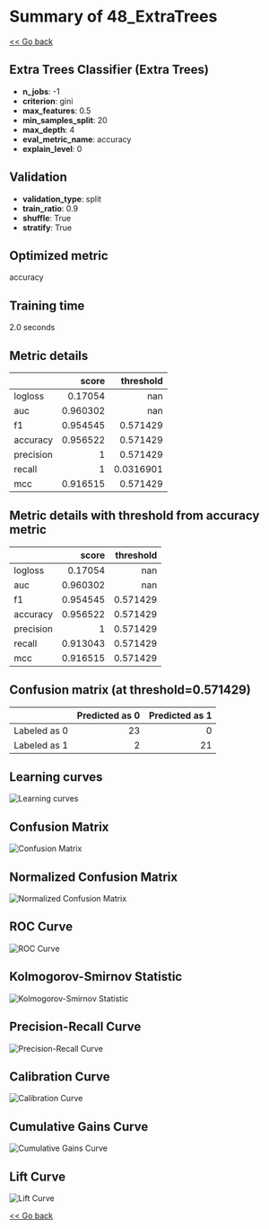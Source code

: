 # Summary of 48_ExtraTrees

[<< Go back](../README.md)


## Extra Trees Classifier (Extra Trees)
- **n_jobs**: -1
- **criterion**: gini
- **max_features**: 0.5
- **min_samples_split**: 20
- **max_depth**: 4
- **eval_metric_name**: accuracy
- **explain_level**: 0

## Validation
 - **validation_type**: split
 - **train_ratio**: 0.9
 - **shuffle**: True
 - **stratify**: True

## Optimized metric
accuracy

## Training time

2.0 seconds

## Metric details
|           |    score |   threshold |
|:----------|---------:|------------:|
| logloss   | 0.17054  | nan         |
| auc       | 0.960302 | nan         |
| f1        | 0.954545 |   0.571429  |
| accuracy  | 0.956522 |   0.571429  |
| precision | 1        |   0.571429  |
| recall    | 1        |   0.0316901 |
| mcc       | 0.916515 |   0.571429  |


## Metric details with threshold from accuracy metric
|           |    score |   threshold |
|:----------|---------:|------------:|
| logloss   | 0.17054  |  nan        |
| auc       | 0.960302 |  nan        |
| f1        | 0.954545 |    0.571429 |
| accuracy  | 0.956522 |    0.571429 |
| precision | 1        |    0.571429 |
| recall    | 0.913043 |    0.571429 |
| mcc       | 0.916515 |    0.571429 |


## Confusion matrix (at threshold=0.571429)
|              |   Predicted as 0 |   Predicted as 1 |
|:-------------|-----------------:|-----------------:|
| Labeled as 0 |               23 |                0 |
| Labeled as 1 |                2 |               21 |

## Learning curves
![Learning curves](learning_curves.png)
## Confusion Matrix

![Confusion Matrix](confusion_matrix.png)


## Normalized Confusion Matrix

![Normalized Confusion Matrix](confusion_matrix_normalized.png)


## ROC Curve

![ROC Curve](roc_curve.png)


## Kolmogorov-Smirnov Statistic

![Kolmogorov-Smirnov Statistic](ks_statistic.png)


## Precision-Recall Curve

![Precision-Recall Curve](precision_recall_curve.png)


## Calibration Curve

![Calibration Curve](calibration_curve_curve.png)


## Cumulative Gains Curve

![Cumulative Gains Curve](cumulative_gains_curve.png)


## Lift Curve

![Lift Curve](lift_curve.png)



[<< Go back](../README.md)
